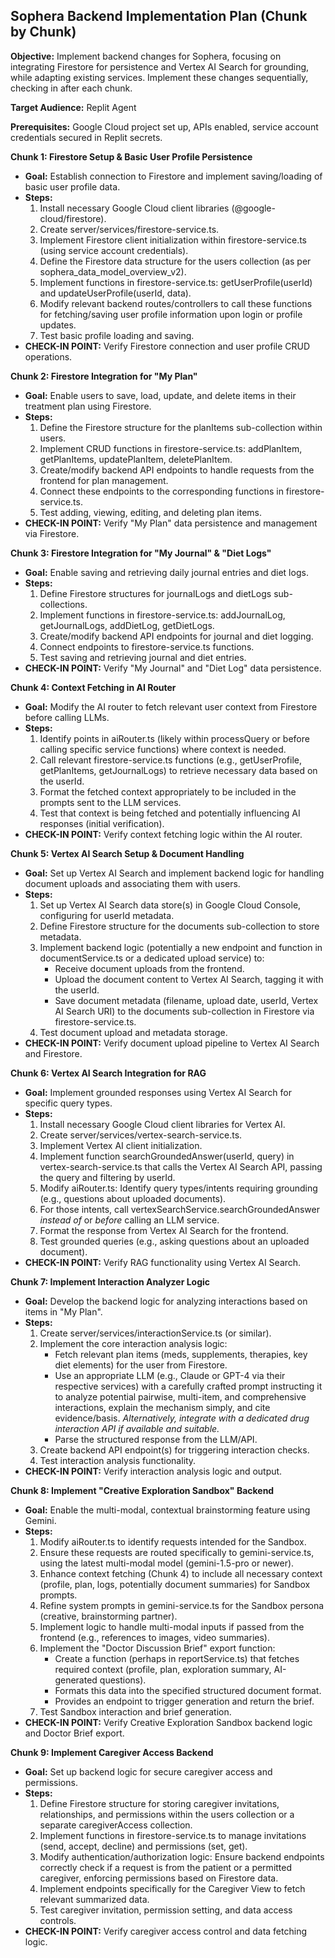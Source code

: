 ## **Sophera Backend Implementation Plan (Chunk by Chunk)**

**Objective:** Implement backend changes for Sophera, focusing on integrating Firestore for persistence and Vertex AI Search for grounding, while adapting existing services. Implement these changes sequentially, checking in after each chunk.

**Target Audience:** Replit Agent

**Prerequisites:** Google Cloud project set up, APIs enabled, service account credentials secured in Replit secrets.

**Chunk 1: Firestore Setup & Basic User Profile Persistence**

* **Goal:** Establish connection to Firestore and implement saving/loading of basic user profile data.  
* **Steps:**  
  1. Install necessary Google Cloud client libraries (@google-cloud/firestore).  
  2. Create server/services/firestore-service.ts.  
  3. Implement Firestore client initialization within firestore-service.ts (using service account credentials).  
  4. Define the Firestore data structure for the users collection (as per sophera\_data\_model\_overview\_v2).  
  5. Implement functions in firestore-service.ts: getUserProfile(userId) and updateUserProfile(userId, data).  
  6. Modify relevant backend routes/controllers to call these functions for fetching/saving user profile information upon login or profile updates.  
  7. Test basic profile loading and saving.  
* **CHECK-IN POINT:** Verify Firestore connection and user profile CRUD operations.

**Chunk 2: Firestore Integration for "My Plan"**

* **Goal:** Enable users to save, load, update, and delete items in their treatment plan using Firestore.  
* **Steps:**  
  1. Define the Firestore structure for the planItems sub-collection within users.  
  2. Implement CRUD functions in firestore-service.ts: addPlanItem, getPlanItems, updatePlanItem, deletePlanItem.  
  3. Create/modify backend API endpoints to handle requests from the frontend for plan management.  
  4. Connect these endpoints to the corresponding functions in firestore-service.ts.  
  5. Test adding, viewing, editing, and deleting plan items.  
* **CHECK-IN POINT:** Verify "My Plan" data persistence and management via Firestore.

**Chunk 3: Firestore Integration for "My Journal" & "Diet Logs"**

* **Goal:** Enable saving and retrieving daily journal entries and diet logs.  
* **Steps:**  
  1. Define Firestore structures for journalLogs and dietLogs sub-collections.  
  2. Implement functions in firestore-service.ts: addJournalLog, getJournalLogs, addDietLog, getDietLogs.  
  3. Create/modify backend API endpoints for journal and diet logging.  
  4. Connect endpoints to firestore-service.ts functions.  
  5. Test saving and retrieving journal and diet entries.  
* **CHECK-IN POINT:** Verify "My Journal" and "Diet Log" data persistence.

**Chunk 4: Context Fetching in AI Router**

* **Goal:** Modify the AI router to fetch relevant user context from Firestore before calling LLMs.  
* **Steps:**  
  1. Identify points in aiRouter.ts (likely within processQuery or before calling specific service functions) where context is needed.  
  2. Call relevant firestore-service.ts functions (e.g., getUserProfile, getPlanItems, getJournalLogs) to retrieve necessary data based on the userId.  
  3. Format the fetched context appropriately to be included in the prompts sent to the LLM services.  
  4. Test that context is being fetched and potentially influencing AI responses (initial verification).  
* **CHECK-IN POINT:** Verify context fetching logic within the AI router.

**Chunk 5: Vertex AI Search Setup & Document Handling**

* **Goal:** Set up Vertex AI Search and implement backend logic for handling document uploads and associating them with users.  
* **Steps:**  
  1. Set up Vertex AI Search data store(s) in Google Cloud Console, configuring for userId metadata.  
  2. Define Firestore structure for the documents sub-collection to store metadata.  
  3. Implement backend logic (potentially a new endpoint and function in documentService.ts or a dedicated upload service) to:  
     * Receive document uploads from the frontend.  
     * Upload the document content to Vertex AI Search, tagging it with the userId.  
     * Save document metadata (filename, upload date, userId, Vertex AI Search URI) to the documents sub-collection in Firestore via firestore-service.ts.  
  4. Test document upload and metadata storage.  
* **CHECK-IN POINT:** Verify document upload pipeline to Vertex AI Search and Firestore.

**Chunk 6: Vertex AI Search Integration for RAG**

* **Goal:** Implement grounded responses using Vertex AI Search for specific query types.  
* **Steps:**  
  1. Install necessary Google Cloud client libraries for Vertex AI.  
  2. Create server/services/vertex-search-service.ts.  
  3. Implement Vertex AI client initialization.  
  4. Implement function searchGroundedAnswer(userId, query) in vertex-search-service.ts that calls the Vertex AI Search API, passing the query and filtering by userId.  
  5. Modify aiRouter.ts: Identify query types/intents requiring grounding (e.g., questions about uploaded documents).  
  6. For those intents, call vertexSearchService.searchGroundedAnswer *instead of* or *before* calling an LLM service.  
  7. Format the response from Vertex AI Search for the frontend.  
  8. Test grounded queries (e.g., asking questions about an uploaded document).  
* **CHECK-IN POINT:** Verify RAG functionality using Vertex AI Search.

**Chunk 7: Implement Interaction Analyzer Logic**

* **Goal:** Develop the backend logic for analyzing interactions based on items in "My Plan".  
* **Steps:**  
  1. Create server/services/interactionService.ts (or similar).  
  2. Implement the core interaction analysis logic:  
     * Fetch relevant plan items (meds, supplements, therapies, key diet elements) for the user from Firestore.  
     * Use an appropriate LLM (e.g., Claude or GPT-4 via their respective services) with a carefully crafted prompt instructing it to analyze potential pairwise, multi-item, and comprehensive interactions, explain the mechanism simply, and cite evidence/basis. *Alternatively, integrate with a dedicated drug interaction API if available and suitable.*  
     * Parse the structured response from the LLM/API.  
  3. Create backend API endpoint(s) for triggering interaction checks.  
  4. Test interaction analysis functionality.  
* **CHECK-IN POINT:** Verify interaction analysis logic and output.

**Chunk 8: Implement "Creative Exploration Sandbox" Backend**

* **Goal:** Enable the multi-modal, contextual brainstorming feature using Gemini.  
* **Steps:**  
  1. Modify aiRouter.ts to identify requests intended for the Sandbox.  
  2. Ensure these requests are routed specifically to gemini-service.ts, using the latest multi-modal model (gemini-1.5-pro or newer).  
  3. Enhance context fetching (Chunk 4\) to include all necessary context (profile, plan, logs, potentially document summaries) for Sandbox prompts.  
  4. Refine system prompts in gemini-service.ts for the Sandbox persona (creative, brainstorming partner).  
  5. Implement logic to handle multi-modal inputs if passed from the frontend (e.g., references to images, video summaries).  
  6. Implement the "Doctor Discussion Brief" export function:  
     * Create a function (perhaps in reportService.ts) that fetches required context (profile, plan, exploration summary, AI-generated questions).  
     * Formats this data into the specified structured document format.  
     * Provides an endpoint to trigger generation and return the brief.  
  7. Test Sandbox interaction and brief generation.  
* **CHECK-IN POINT:** Verify Creative Exploration Sandbox backend logic and Doctor Brief export.

**Chunk 9: Implement Caregiver Access Backend**

* **Goal:** Set up backend logic for secure caregiver access and permissions.  
* **Steps:**  
  1. Define Firestore structure for storing caregiver invitations, relationships, and permissions within the users collection or a separate caregiverAccess collection.  
  2. Implement functions in firestore-service.ts to manage invitations (send, accept, decline) and permissions (set, get).  
  3. Modify authentication/authorization logic: Ensure backend endpoints correctly check if a request is from the patient or a permitted caregiver, enforcing permissions based on Firestore data.  
  4. Implement endpoints specifically for the Caregiver View to fetch relevant summarized data.  
  5. Test caregiver invitation, permission setting, and data access controls.  
* **CHECK-IN POINT:** Verify caregiver access control and data fetching logic.